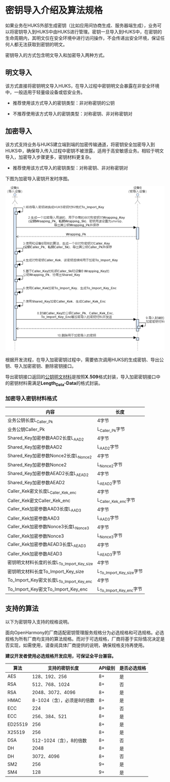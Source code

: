# 密钥导入介绍及算法规格

如果业务在HUKS外部生成密钥（比如应用间协商生成、服务器端生成），业务可以将密钥导入到HUKS中由HUKS进行管理。密钥一旦导入到HUKS中，在密钥的生命周期内，其明文仅在安全环境中进行访问操作，不会传递出安全环境，保证任何人都无法获取到密钥的明文。

密钥导入的方式包含明文导入和加密导入两种方式。


## 明文导入

该方式直接将密钥明文导入HUKS，在导入过程中密钥明文会暴露在非安全环境中，一般适用于轻量级设备或低安业务。

- 推荐使用该方式导入的密钥类型：非对称密钥的公钥

- 不推荐使用该方式导入的密钥类型：对称密钥、非对称密钥对


## 加密导入

该方式支持业务与HUKS建立端到端的加密传输通道，将密钥安全加密导入到HUKS中，确保导入传入过程中密钥不被泄露，适用于高安敏感业务。相较于明文导入，加密导入步骤更多，密钥材料更复杂。

- 推荐使用该方式导入的密钥类型：对称密钥、非对称密钥对

下图为加密导入密钥开发时序图。

![加密导入密钥开发顺序图](figures/加密导入密钥开发顺序图.png)

根据开发流程，在导入加密密钥过程中，需要依次调用HUKS的生成密钥、导出公钥、导入加密密钥、删除密钥接口。

导出密钥接口返回的[公钥明文材料](huks-concepts.md#公钥材料格式)是按照**X.509**格式封装，导入加密密钥接口中的密钥材料需满足**Length<sub>Data</sub>-Data**的格式封装。


### 加密导入密钥材料格式

| 内容 | 长度 | 
| -------- | -------- |
| 业务公钥长度L<sub>Caller_Pk</sub> | 4字节 | 
| 业务公钥Caller_Pk | L<sub>Caller_Pk</sub>字节 | 
| Shared_Key加密参数AAD2长度L<sub>AAD2</sub> | 4字节 | 
| Shared_Key加密参数AAD2 | L<sub>AAD2</sub>字节 | 
| Shared_Key加密参数Nonce2长度L<sub>Nonce2</sub> | 4字节 | 
| Shared_Key加密参数Nonce2 | L<sub>Nonce2</sub>字节 | 
| Shared_Key加密参数AEAD2长度L<sub>AEAD2</sub> | 4字节 | 
| Shared_Key加密参数AEAD2 | L<sub>AEAD2</sub>字节 | 
| Caller_Kek密文长度L<sub>Caller_Kek_enc</sub> | 4字节 | 
| Caller_Kek密文Caller_Kek_enc | L<sub>Caller_Kek_enc</sub>字节 | 
| Caller_Kek加密参数AAD3长度L<sub>AAD3</sub> | 4字节 | 
| Caller_Kek加密参数AAD3 | L<sub>AAD3</sub>字节 | 
| Caller_Kek加密参数Nonce3长度L<sub>Nonce3</sub> | 4字节 | 
| Caller_Kek加密参数Nonce3 | L<sub>Nonce3</sub>字节 | 
| Caller_Kek加密参数AEAD3长度L<sub>AEAD3</sub> | 4字节 | 
| Caller_Kek加密参数AEAD3 | L<sub>AEAD3</sub>字节 | 
| 密钥明文材料长度的长度L<sub>To_Import_Key_size</sub> | 4字节 | 
| 密钥明文材料长度To_Import_Key_size | L<sub>To_Import_Key_size</sub>字节 | 
| To_Import_Key密文长度L<sub>To_Import_Key_enc</sub> | 4字节 | 
| To_Import_Key密文To_Import_Key_enc | L<sub>To_Import_Key_enc</sub>字节 | 


## 支持的算法

以下为密钥导入支持的规格说明。
<!--Del-->
面向OpenHarmony的厂商适配密钥管理服务规格分为必选规格和可选规格。必选规格为所有厂商均支持的算法规格。而对于可选规格，厂商将基于实际情况决定是否实现，如需使用，请查阅具体厂商提供的说明，确保规格支持再使用。

**建议开发者使用必选规格开发应用，可保证全平台兼容。**
<!--DelEnd-->

| 算法 | 支持的密钥长度 | API级别 | <!--DelCol4-->是否必选规格 |
| -------- | -------- | -------- | -------- |
| AES | 128、192、256 | 8+ | 是 |
| <!--DelRow-->RSA | 512、768、1024 | 8+ | 否 |
| RSA | 2048、3072、4096 | 8+ | 是 |
| HMAC | 8-1024（含），必须是8的倍数 | 8+ | 是 |
| <!--DelRow-->ECC | 224 | 8+ | 否 |
| ECC | 256、384、521 | 8+ | 是 |
| ED25519 | 256 | 8+ | 是 |
| X25519 | 256 | 8+ | 是 |
| <!--DelRow-->DSA | 512-1024（含），8的倍数 | 8+ | 否 |
| DH | 2048 | 8+ | 是 |
| <!--DelRow-->DH | 3072、4096 | 8+ | 否 |
| SM2 | 256 | 9+ | 是 |
| SM4 | 128 | 9+ | 是 |
